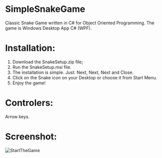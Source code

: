 # SimpleSnakeGame
Classic Snake Game written in C# for Object Oriented Programming.
The game is Windows Desktop App C# (WPF).

# Installation:
1. Download the SnakeSetup.zip file;
2. Run the SnakeSetup.msi file.
3. The installation is simple. Just: Next, Next, Next and Close.
4. Click on the Snake icon on your Desktop or choose it from Start Menu.
5. Enjoy the game!

# Controlers:
Arrow keys.

# Screenshot:

![StartTheGame](https://user-images.githubusercontent.com/113916372/236402118-e64b6ead-045a-4d6c-9569-040036dfa548.png)
